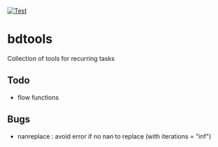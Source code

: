 [![Test](https://github.com/BDehapiot/bdtools/actions/workflows/pytest.yml/badge.svg)](https://github.com/BDehapiot/bdtools/actions/workflows/pytest.yml)  

# bdtools
Collection of tools for recurring tasks

## Todo
- flow functions

## Bugs
- nanreplace : avoid error if no nan to replace (with iterations = "inf")


